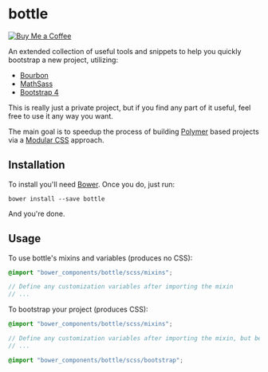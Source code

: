# bottle

[![Buy Me a Coffee](http://static.tonybogdanov.com/github/coffee.svg)](http://ko-fi.co/1236KUKJNC96B)

An extended collection of useful tools and snippets to help you quickly bootstrap a new project, utilizing:

- [Bourbon](http://bourbon.io)
- [MathSass](https://github.com/terkel/mathsass)
- [Bootstrap 4](http://getbootstrap.com)

This is really just a private project, but if you find any part of it useful, feel free to use it any way you want.

The main goal is to speedup the process of building [Polymer](https://polymer-project.org) based projects via a [Modular CSS](http://thesassway.com/advanced/modular-css-typography) approach.

## Installation

To install you'll need [Bower](http://bower.io). Once you do, just run:

```shell
bower install --save bottle
```

And you're done.

## Usage

To use bottle's mixins and variables (produces no CSS):

```scss
@import "bower_components/bottle/scss/mixins";

// Define any customization variables after importing the mixin
// ...
```

To bootstrap your project (produces CSS):

```scss
@import "bower_components/bottle/scss/mixins";

// Define any customization variables after importing the mixin, but before the bootstrap
// ...

@import "bower_components/bottle/scss/bootstrap";
```
